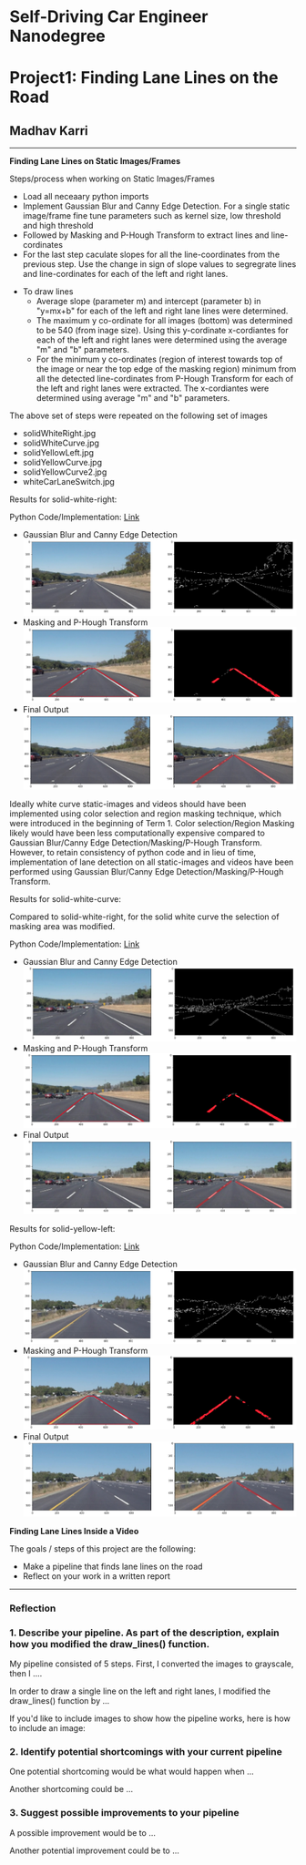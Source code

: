 # **Self-Driving Car Engineer Nanodegree**
# **Project1: Finding Lane Lines on the Road**

## Madhav Karri

---

**Finding Lane Lines on Static Images/Frames**

Steps/process when working on Static Images/Frames
* Load all neceaary python imports
* Implement Gaussian Blur and Canny Edge Detection. For a single static image/frame fine tune parameters such as kernel size, low threshold and high threshold
* Followed by Masking and P-Hough Transform to extract lines and line-cordinates
* For the last step caculate slopes for all the line-coordinates from the previous step. Use the change in sign of slope values to segregrate lines and line-cordinates for each of the left and right lanes.
- To draw lines 
  - Average slope (parameter m) and intercept (parameter b) in "y=mx+b" for each of the left and right lane lines were determined.
  - The maximum y co-ordinate for all images (bottom) was determined to be 540 (from inage size). Using this y-cordinate x-cordiantes for each of the left and right lanes were determined using the average "m" and "b" parameters.
  - For the minimum y co-ordinates (region of interest towards top of the image or near the top edge of the masking region) minimum from all the detected line-cordinates from P-Hough Transform for each of the left and right lanes were extracted. The x-cordiantes were determined using average "m" and "b" parameters.

The above set of steps were repeated on the following set of images
* solidWhiteRight.jpg
* solidWhiteCurve.jpg
* solidYellowLeft.jpg
* solidYellowCurve.jpg
* solidYellowCurve2.jpg
* whiteCarLaneSwitch.jpg

Results for solid-white-right:

Python Code/Implementation: [Link](CarND-LaneLines-P1/MadhavKarri-Project1-Files/solidWhiteRight-Copy1.ipynb)

* Gaussian Blur and Canny Edge Detection
![WI_SolidWhiteRight1](./Writeup_IV/WI_SolidWhiteRight1.png)
* Masking and P-Hough Transform
![WI_SolidWhiteRight2](./Writeup_IV/WI_SolidWhiteRight2.png)
* Final Output
![WI_SolidWhiteRight3](./Writeup_IV/WI_SolidWhiteRight3.png)

Ideally white curve static-images and videos should have been implemented using color selection and region masking technique, which were introduced in the beginning of Term 1. Color selection/Region Masking likely would have been less computationally expensive compared to Gaussian Blur/Canny Edge Detection/Masking/P-Hough Transform. However, to retain consistency of python code and in lieu of time, implementation of lane detection on all static-images and videos have been performed using Gaussian Blur/Canny Edge Detection/Masking/P-Hough Transform.

Results for solid-white-curve:

Compared to solid-white-right, for the solid white curve the selection of masking area was modified.

Python Code/Implementation: [Link](CarND-LaneLines-P1/MadhavKarri-Project1-Files/solidWhiteCurve-Copy1.ipynb)

* Gaussian Blur and Canny Edge Detection
![WI_SolidWhiteCurve1](./Writeup_IV/WI_SolidWhiteCurve1.png)
* Masking and P-Hough Transform
![WI_SolidWhiteCurve2](./Writeup_IV/WI_SolidWhiteCurve2.png)
* Final Output
![WI_SolidWhiteCurve3](./Writeup_IV/WI_SolidWhiteCurve3.png)

Results for solid-yellow-left:

Python Code/Implementation: [Link](CarND-LaneLines-P1/MadhavKarri-Project1-Files/solidYellowLeft-Copy1.ipynb)

* Gaussian Blur and Canny Edge Detection
![WI_SolidYellowLeft1](./Writeup_IV/WI_SolidYellowLeft1.png)
* Masking and P-Hough Transform
![WI_SolidYellowLeft2](./Writeup_IV/WI_SolidYellowLeft2.png)
* Final Output
![WI_SolidYellowLeft3](./Writeup_IV/WI_SolidYellowLeft3.png)

**Finding Lane Lines Inside a Video**

The goals / steps of this project are the following:
* Make a pipeline that finds lane lines on the road
* Reflect on your work in a written report



---

### Reflection

### 1. Describe your pipeline. As part of the description, explain how you modified the draw_lines() function.

My pipeline consisted of 5 steps. First, I converted the images to grayscale, then I .... 

In order to draw a single line on the left and right lanes, I modified the draw_lines() function by ...

If you'd like to include images to show how the pipeline works, here is how to include an image: 




### 2. Identify potential shortcomings with your current pipeline


One potential shortcoming would be what would happen when ... 

Another shortcoming could be ...


### 3. Suggest possible improvements to your pipeline

A possible improvement would be to ...

Another potential improvement could be to ...
